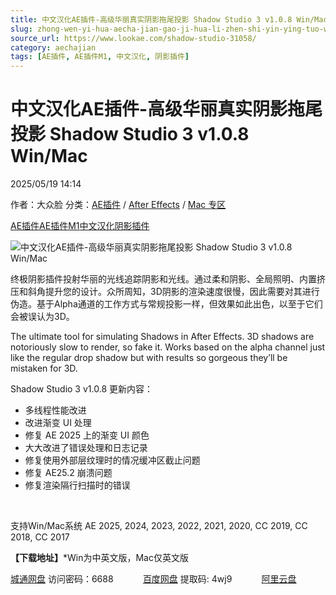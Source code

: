 ```yaml
---
title: 中文汉化AE插件-高级华丽真实阴影拖尾投影 Shadow Studio 3 v1.0.8 Win/Mac
slug: zhong-wen-yi-hua-aecha-jian-gao-ji-hua-li-zhen-shi-yin-ying-tuo-wei-tou-ying-shadow-studio-3-v1-0-8-win-mac
source_url: https://www.lookae.com/shadow-studio-31058/
category: aechajian
tags: [AE插件, AE插件M1, 中文汉化, 阴影插件]
---
```

# 中文汉化AE插件-高级华丽真实阴影拖尾投影 Shadow Studio 3 v1.0.8 Win/Mac

2025/05/19 14:14

作者：大众脸
分类：[AE插件](https://www.lookae.com/after-effects/aechajian/) / [After Effects](https://www.lookae.com/after-effects/) / [Mac 专区](https://www.lookae.com/mac-osx/)

[AE插件](https://www.lookae.com/tag/ae%e6%8f%92%e4%bb%b6/)[AE插件M1](https://www.lookae.com/tag/aem1/)[中文汉化](https://www.lookae.com/tag/%e4%b8%ad%e6%96%87%e6%b1%89%e5%8c%96/)[阴影插件](https://www.lookae.com/tag/%e9%98%b4%e5%bd%b1%e6%8f%92%e4%bb%b6/)

![中文汉化AE插件-高级华丽真实阴影拖尾投影 Shadow Studio 3 v1.0.8 Win/Mac](https://www.lookae.com/wp-content/uploads/2023/11/Shadow-Studio-3.jpg "中文汉化AE插件-高级华丽真实阴影拖尾投影 Shadow Studio 3 v1.0.8 Win/Mac-LookAE.com")

终极阴影插件投射华丽的光线追踪阴影和光线。通过柔和阴影、全局照明、内置挤压和斜角提升您的设计。众所周知，3D阴影的渲染速度很慢，因此需要对其进行伪造。基于Alpha通道的工作方式与常规投影一样，但效果如此出色，以至于它们会被误认为3D。

The ultimate tool for simulating Shadows in After Effects. 3D shadows are notoriously slow to render, so fake it. Works based on the alpha channel just like the regular drop shadow but with results so gorgeous they’ll be mistaken for 3D.

Shadow Studio 3 v1.0.8 更新内容：

* 多线程性能改进
* 改进渐变 UI 处理
* 修复 AE 2025 上的渐变 UI 颜色
* 大大改进了错误处理和日志记录
* 修复使用外部层纹理时的情况缓冲区截止问题
* 修复 AE25.2 崩溃问题
* 修复渲染隔行扫描时的错误

[﻿](https://cloud.video.taobao.com/play/u/null/p/1/e/6/t/1/437857438343.mp4)

支持Win/Mac系统 AE 2025, 2024, 2023, 2022, 2021, 2020, CC 2019, CC 2018, CC 2017

**【下载地址】**\*Win为中英文版，Mac仅英文版

[城通网盘](https://url70.ctfile.com/f/2827370-1506064843-56e4fa?p=4431) 访问密码：6688            [百度网盘](https://pan.baidu.com/s/1r9ILNDqavREmcJeIjUSHuQ?pwd=4wj9) 提取码: 4wj9            [阿里云盘](https://www.alipan.com/s/3qVN9G3gTnB)
